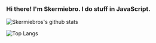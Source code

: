 ### Hi there! I'm Skermiebro. I do stuff in JavaScript.
![Skermiebros's github stats](https://github-readme-stats.vercel.app/api?username=skermiebroTech&theme=algolia)

![Top Langs](https://github-readme-stats.vercel.app/api/top-langs/?username=skermiebroTech&theme=algolia)




<!--
**skermiebroTech/skermiebroTech** is a ✨ _special_ ✨ repository because its `README.md` (this file) appears on your GitHub profile.

Here are some ideas to get you started:

- 🔭 I’m currently working on ...
- 🌱 I’m currently learning ...
- 👯 I’m looking to collaborate on ...
- 🤔 I’m looking for help with ...
- 💬 Ask me about ...
- 📫 How to reach me: ...
- 😄 Pronouns: ...
- ⚡ Fun fact: ...
-->
